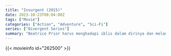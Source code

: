 ```yaml
---
title: "Insurgent (2015)"
date: 2023-10-23T08:04:00Z
tags: ["Movie"]
categories: ["Action", "Adventure", "Sci-Fi"]
series: ["Divergent Series"]
summary: "Beatrice Prior harus menghadapi iblis dalam dirinya dan melanjutkan perjuangannya melawan aliansi kuat yang mengancam akan menghancurkan masyarakatnya dengan bantuan orang lain di pihaknya."
---
```



  <mux-player stream-type="on-demand"
  src="https://kp3d-my.sharepoint.com/personal/ryoo_kp3d_onmicrosoft_com/_layouts/15/download.aspx?share=EZPqGNokI6pGsKWe5ca0waQB1Shlq5GG3QfhZEadIJ_Alw" prefer-playback="mse" controls>
 
  </mux-player>
  

{{< movieinfo id="262500" >}}

  <script src="https://cdn.jsdelivr.net/npm/@mux/mux-player"></script>
  
   <script type="application/ld+json">
 {
  "@context": "https://schema.org/",
  "@type": "VideoObject",
  "name": "Insurgent (2015)",
  "contentUrl": "https://stream.mux.com/GkIfN8fC00gdPutetOgBjg6zF801g4iC22ncORLq745MU.m3u8",
  "thumbnailUrl": "https://www.themoviedb.org/t/p/original/rdptXAex2UlYZFoKTu04e7x3JL8.jpg?width=314&fit_mode=preserve&time=25",
  "uploadDate": "2023-10-23T08:04:00Z",
}

</script>